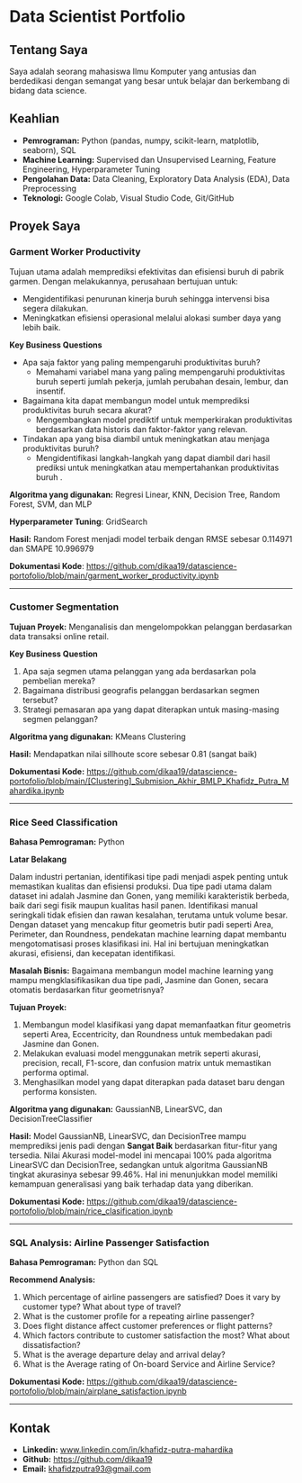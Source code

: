 # Data Scientist Portfolio

## Tentang Saya
Saya adalah seorang mahasiswa Ilmu Komputer yang antusias dan berdedikasi dengan semangat yang besar untuk belajar dan berkembang di bidang data science.

## Keahlian
- **Pemrograman:** Python (pandas, numpy, scikit-learn, matplotlib, seaborn), SQL
- **Machine Learning:** Supervised dan Unsupervised Learning, Feature Engineering, Hyperparameter Tuning
- **Pengolahan Data:** Data Cleaning, Exploratory Data Analysis (EDA), Data Preprocessing
- **Teknologi:** Google Colab, Visual Studio Code, Git/GitHub

## Proyek Saya
### Garment Worker Productivity
Tujuan utama adalah memprediksi efektivitas dan efisiensi buruh di pabrik garmen. Dengan melakukannya, perusahaan bertujuan untuk:
- Mengidentifikasi penurunan kinerja buruh sehingga intervensi bisa segera dilakukan.
- Meningkatkan efisiensi operasional melalui alokasi sumber daya yang lebih baik.

**Key Business Questions**
- Apa saja faktor yang paling mempengaruhi produktivitas buruh?
  - Memahami variabel mana yang paling mempengaruhi produktivitas buruh seperti jumlah pekerja, jumlah perubahan desain, lembur, dan insentif.
- Bagaimana kita dapat membangun model untuk memprediksi produktivitas buruh secara akurat?
  - Mengembangkan model prediktif untuk memperkirakan produktivitas berdasarkan data historis dan faktor-faktor yang relevan.
- Tindakan apa yang bisa diambil untuk meningkatkan atau menjaga produktivitas buruh?
  - Mengidentifikasi langkah-langkah yang dapat diambil dari hasil prediksi untuk meningkatkan atau mempertahankan produktivitas buruh .

**Algoritma yang digunakan:** Regresi Linear, KNN, Decision Tree, Random Forest, SVM, dan MLP

**Hyperparameter Tuning**: GridSearch

**Hasil:** Random Forest menjadi model terbaik dengan RMSE sebesar 0.114971 dan SMAPE 10.996979

**Dokumentasi Kode**:  https://github.com/dikaa19/datascience-portofolio/blob/main/garment_worker_productivity.ipynb

---
### Customer Segmentation
**Tujuan Proyek:** Menganalisis dan mengelompokkan pelanggan berdasarkan data transaksi online retail.

**Key Business Question**
  1. Apa saja segmen utama pelanggan yang ada berdasarkan pola pembelian mereka?
  2. Bagaimana distribusi geografis pelanggan berdasarkan segmen tersebut?
  3. Strategi pemasaran apa yang dapat diterapkan untuk masing-masing segmen pelanggan?
     
**Algoritma yang digunakan:** KMeans Clustering

**Hasil:** Mendapatkan nilai sillhoute score sebesar 0.81 (sangat baik)

**Dokumentasi Kode:** https://github.com/dikaa19/datascience-portofolio/blob/main/[Clustering]_Submision_Akhir_BMLP_Khafidz_Putra_Mahardika.ipynb

---
### Rice Seed Classification
**Bahasa Pemrograman:** Python

**Latar Belakang**

Dalam industri pertanian, identifikasi tipe padi menjadi aspek penting untuk memastikan kualitas dan efisiensi produksi. Dua tipe padi utama dalam dataset ini adalah Jasmine dan Gonen, yang memiliki karakteristik berbeda, baik dari segi fisik maupun kualitas hasil panen. Identifikasi manual seringkali tidak efisien dan rawan kesalahan, terutama untuk volume besar. Dengan dataset yang mencakup fitur geometris butir padi seperti Area, Perimeter, dan Roundness, pendekatan machine learning dapat membantu mengotomatisasi proses klasifikasi ini. Hal ini bertujuan meningkatkan akurasi, efisiensi, dan kecepatan identifikasi.

**Masalah Bisnis:** Bagaimana membangun model machine learning yang mampu mengklasifikasikan dua tipe padi, Jasmine dan Gonen, secara otomatis berdasarkan fitur geometrisnya?

**Tujuan Proyek:** 

1. Membangun model klasifikasi yang dapat memanfaatkan fitur geometris seperti Area, Eccentricity, dan Roundness untuk membedakan padi Jasmine dan Gonen.
2. Melakukan evaluasi model menggunakan metrik seperti akurasi, precision, recall, F1-score, dan confusion matrix untuk memastikan performa optimal.
3. Menghasilkan model yang dapat diterapkan pada dataset baru dengan performa konsisten.

**Algoritma yang digunakan:** GaussianNB, LinearSVC, dan DecisionTreeClassifier

**Hasil:** Model GaussianNB, LinearSVC, dan DecisionTree mampu memprediksi jenis padi dengan **Sangat Baik** berdasarkan fitur-fitur yang tersedia. Nilai Akurasi model-model ini mencapai 100% pada algoritma LinearSVC dan DecisionTree, sedangkan untuk algoritma GaussianNB tingkat akurasinya sebesar 99.46%. Hal ini menunjukkan model memiliki kemampuan generalisasi yang baik terhadap data yang diberikan.

**Dokumentasi Kode:** https://github.com/dikaa19/datascience-portofolio/blob/main/rice_clasification.ipynb

---
### SQL Analysis: Airline Passenger Satisfaction

**Bahasa Pemrograman:** Python dan SQL

**Recommend Analysis:**

1. Which percentage of airline passengers are satisfied? Does it vary by customer type? What about type of travel?
2. What is the customer profile for a repeating airline passenger?
3. Does flight distance affect customer preferences or flight patterns?
4. Which factors contribute to customer satisfaction the most? What about dissatisfaction?
5. What is the average departure delay and arrival delay?
6. What is the Average rating of On-board Service and Airline Service?

**Dokumentasi Kode:** https://github.com/dikaa19/datascience-portofolio/blob/main/airplane_satisfaction.ipynb

---

## Kontak
- **Linkedin:** www.linkedin.com/in/khafidz-putra-mahardika
- **Github:** https://github.com/dikaa19
- **Email:** khafidzputra93@gmail.com
